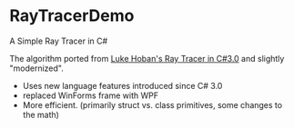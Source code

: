 # RayTracerDemo
A Simple Ray Tracer in C#

The algorithm ported from [Luke Hoban's Ray Tracer in C#3.0](https://blogs.msdn.microsoft.com/lukeh/2007/04/03/a-ray-tracer-in-c3-0/) and slightly "modernized".

- Uses new language features introduced since C# 3.0
- replaced WinForms frame with WPF
- More efficient.  (primarily struct vs. class primitives, some changes to the math)
